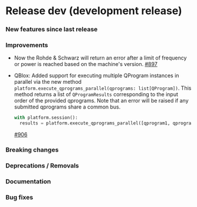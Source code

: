 # Release dev (development release)

### New features since last release

### Improvements

- Now the Rohde & Schwarz will return an error after a limit of frequency or power is reached based on the machine's version.
  [#897](https://github.com/qilimanjaro-tech/qililab/pull/897)

- QBlox: Added support for executing multiple QProgram instances in parallel via the new method `platform.execute_qprograms_parallel(qprograms: list[QProgram])`. This method returns a list of `QProgramResults` corresponding to the input order of the provided qprograms. Note that an error will be raised if any submitted qprograms share a common bus.

  ```python
  with platform.session():
    results = platform.execute_qprograms_parallel([qprogram1, qprogram2, qprogram3])
  ```
  [#906](https://github.com/qilimanjaro-tech/qililab/pull/906)

### Breaking changes

### Deprecations / Removals

### Documentation

### Bug fixes
